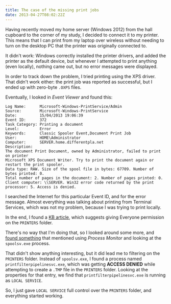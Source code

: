 ```yaml
---
title: The case of the missing print jobs
date: 2013-04-27T08:02:22Z
---
```

Having recently moved my home server (Windows 2012) from the hall cupboard to the corner of my study, I decided to connect it to my printer. This means that I can print from my laptop over wireless without needing to turn on the desktop PC that the printer was originally connected to.

It didn't work: Windows correctly installed the printer drivers, and added the printer as the default device, but whenever I attempted to print anything (even locally), nothing came out, but no error messages were displayed.

In order to track down the problem, I tried printing using the XPS driver. That didn't work either: the print job was reported as successful, but I ended up with zero-byte `.OXPS` files.

Eventually, I looked in *Event Viewer* and found this:

    Log Name:      Microsoft-Windows-PrintService/Admin
	Source:        Microsoft-Windows-PrintService
	Date:          15/04/2013 19:06:39
	Event ID:      372
	Task Category: Printing a document
	Level:         Error
	Keywords:      Classic Spooler Event,Document Print Job
	User:          HOME\Administrator
	Computer:      SERVER.home.differentpla.net
	Description:
	The document Print Document, owned by Administrator, failed to print on printer
	Microsoft XPS Document Writer. Try to print the document again or restart the print spooler. 
	Data type: RAW. Size of the spool file in bytes: 67709. Number of bytes printed: 0.
	Total number of pages in the document: 2. Number of pages printed: 0.
	Client computer: \\SERVER. Win32 error code returned by the print processor: 5. Access is denied.

I searched the Internet for this particular Event ID, and for the error message. Almost everything was talking about printing from Terminal Services, which was not my problem, because I was trying to print locally.

In the end, I found a [KB article](http://support.microsoft.com/kb/962930),
which suggests giving Everyone permission on the `PRINTERS` folder.

There's no way that I'm doing that, so I looked around some more, and [found something](http://answers.microsoft.com/en-us/windows/forum/windows_7-hardware/win32-error-code-returned-by-the-print-processor-5/df308c63-c654-e011-8dfc-68b599b31bf5) that mentioned using *Process Monitor* and looking at the `spoolsv.exe` process.

That didn't show anything interesting, but it did lead me to filtering on the `PRINTERS` folder. Instead of `spoolsv.exe`, I found a process named `printfilterpipelinesvc.exe`, which was getting **ACCESS DENIED** while attempting to create a `.TMP` file in the `PRINTERS` folder.
Looking at the properties for that entry, we find that `printfilterpipelinesvc.exe` is running as `LOCAL SERVICE`.

So, I just gave `LOCAL SERVICE` full control over the `PRINTERS` folder, and everything started working.
